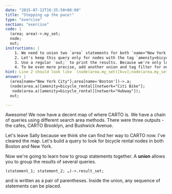 ```yaml
---
date: "2015-07-12T16:35:50+08:00"
title: "Stepping up the pace!"
type: "exercise"
section: "exercise"
code: |
  (area; area)->.my_set;
  node;
  out;
instructions: |
    1. We need to union two `area` statements for both `name="New York City"` and `name="Boston"` in the first line
    2. Let's keep this query only for nodes with the tag `amenity=bicycle_rental`. Remember to apply an area filter to this node query as well!
    3. Use a regular `out;` to print the results. Because we're only looking for nodes, this should work fine.
    4. To be even more precise, add another union and tag filter for nodes that belong to the `[network="Citi Bike"]` or `[network="Hubway"]` in line 2.
hint: Line 2 should look like `(node(area.my_set)[k=v];node(area.my_set)[k=v]);`
answer: |
  (area[name="New York City"];area[name='Boston'])->.a;
  (node(area.a)[amenity=bicycle_rental][network="Citi Bike"];
   node(area.a)[amenity=bicycle_rental][network="Hubway"]);
  out;

---
```


Awesome! We now have a decent map of where CARTO is. We have a chain of queries using different search area methods. There were three outputs -the cafes, CARTO Brooklyn, and Bushwick Avenue.

Let's leave Sally because we think she can find her way to CARTO now. I've cleared the map. Let's build a query to look for bicycle rental nodes in both Boston and New York.

Now we're going to learn how to group statements together.
A **union** allows you to group the results of several queries.

`(statement_1; statement_2; …)->.result_set;`

and is written as a pair of parentheses. Inside the union, any sequence of statements can be placed.
